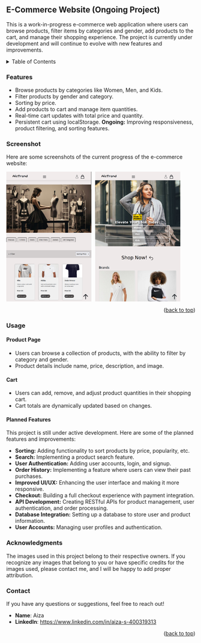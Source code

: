 ## E-Commerce Website (Ongoing Project)
<a id="e-commerce-website-ongoing-project"></a>

This is a work-in-progress e-commerce web application where users can browse products, filter items by categories and gender, add products to the cart, and manage their shopping experience. The project is currently under development and will continue to evolve with new features and improvements.

<details>
  <summary>Table of Contents</summary>
  <ol>
    <li><a href="#about-the-project">Features</a></li>
    <li><a href="#screenshot">Screenshot</a></li>
    <li><a href="#usage">Usage</a></li>
    <li><a href="#planned features">Planned Features</a></li>
    <li><a href="#contact">Contact</a></li>
  </ol>
</details>

### Features

- Browse products by categories like Women, Men, and Kids.
- Filter products by gender and category.
- Sorting by price.
- Add products to cart and manage item quantities.
- Real-time cart updates with total price and quantity.
- Persistent cart using localStorage.
**Ongoing:** Improving responsiveness, product filtering, and sorting features.


### Screenshot

Here are some screenshots of the current progress of the e-commerce website:

<div style="display: flex; flex-wrap: wrap; gap: 10px;">
  <img src="./screenshots/screenshot1.png" alt="E-commerce Screenshot 1" style="width: 45%;">
  <img src="./screenshots/screenshot2.png" alt="E-commerce Screenshot 2" style="width: 45%;">
</div>

<p align="right">(<a href="#e-commerce-website-ongoing-project">back to top</a>)</p>

### Usage

#### Product Page 

- Users can browse a collection of products, with the ability to filter by category and gender.
- Product details include name, price, description, and image.


#### Cart

- Users can add, remove, and adjust product quantities in their shopping cart.
- Cart totals are dynamically updated based on changes.

#### Planned Features

This project is still under active development. Here are some of the planned features and improvements:

- **Sorting:** Adding functionality to sort products by price, popularity, etc.
- **Search:** Implementing a product search feature.
- **User Authentication:** Adding user accounts, login, and signup.
- **Order History:** Implementing a feature where users can view their past purchases.
- **Improved UI/UX:** Enhancing the user interface and making it more responsive.
- **Checkout:** Building a full checkout experience with payment integration.
- **API Development:** Creating RESTful APIs for product management, user authentication, and order processing.
- **Database Integration:** Setting up a database to store user and product information.
- **User Accounts:** Managing user profiles and authentication.


### Acknowledgments

The images used in this project belong to their respective owners. If you recognize any images that belong to you or have specific credits for the images used, please contact me, and I will be happy to add proper attribution.



### Contact

If you have any questions or suggestions, feel free to reach out!

- **Name**: Aiza
- **LinkedIn**: https://www.linkedin.com/in/aiza-s-400319313

<p align="right">(<a href="#e-commerce-website-ongoing-project">back to top</a>)</p>

